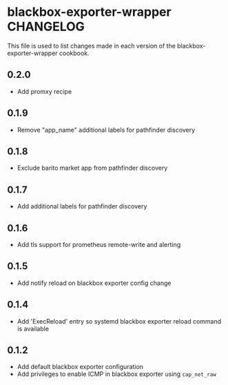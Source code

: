 # blackbox-exporter-wrapper CHANGELOG

This file is used to list changes made in each version of the blackbox-exporter-wrapper cookbook.

## 0.2.0

- Add promxy recipe

## 0.1.9

- Remove "app_name" additional labels for pathfinder discovery
  
## 0.1.8

- Exclude barito market app from pathfinder discovery

## 0.1.7

- Add additional labels for pathfinder discovery
  
## 0.1.6

- Add tls support for prometheus remote-write and alerting

## 0.1.5

- Add notify reload on blackbox exporter config change

## 0.1.4

- Add 'ExecReload' entry so systemd blackbox exporter reload command is available

## 0.1.2

- Add default blackbox exporter configuration
- Add privileges to enable ICMP in blackbox exporter using `cap_net_raw`
